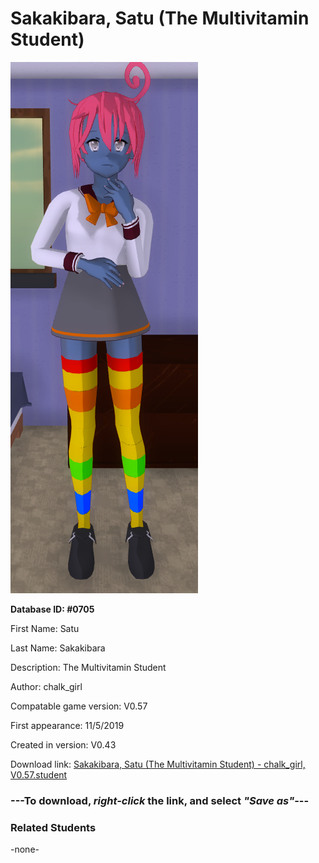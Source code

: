 # Sakakibara, Satu (The Multivitamin Student)

<img src="../../Files/Images/Sakakibara, Satu (The Multivitamin Student).png" title="Sakakibara, Satu (The Multivitamin Student) - chalk_girl, V0.57">

**Database ID: #0705**

First Name: Satu

Last Name: Sakakibara

Description: The Multivitamin Student

Author: chalk_girl

Compatable game version: V0.57

First appearance: 11/5/2019

Created in version: V0.43

Download link: <a href="https://raw.githubusercontent.com/Arbiter1223/Daigaku-Gurashi-Custom-Students/master/Files/Student%20Files/Sakakibara%2C%20Satu%20(The%20Multivitamin%20Student)%20-%20chalk_girl%2C%20V0.57.student">Sakakibara, Satu (The Multivitamin Student) - chalk_girl, V0.57.student</a>

### ---**To download, _right-click_ the link, and select _"Save as"_**---

### Related Students

-none-

